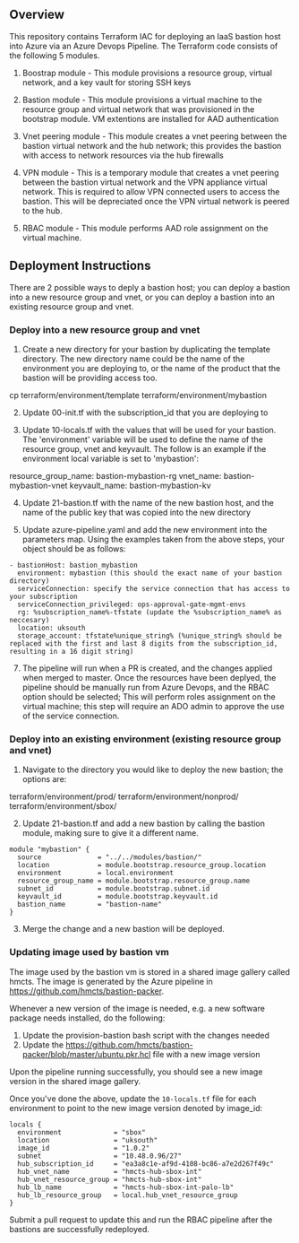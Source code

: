 ## Overview 

This repository contains Terraform IAC for deploying an IaaS bastion host into Azure via an Azure Devops Pipeline.  The Terraform code consists of the following 5 modules.

1) Boostrap module - This module provisions a resource group, virtual network, and a key vault for storing SSH keys
   
2) Bastion module - This module provisions a virtual machine to the resource group and virtual network that was provisioned in the bootstrap module.  VM extentions are installed for AAD authentication

3) Vnet peering module - This module creates a vnet peering between the bastion virtual network and the hub network; this provides the bastion with access to network resources via the hub firewalls

4) VPN module - This is a temporary module that creates a vnet peering between the bastion virtual network and the VPN appliance virtual network.  This is required to allow VPN connected users to access the bastion.  This will be depreciated once the VPN virtual network is peered to the hub.

5) RBAC module - This module performs AAD role assignment on the virtual machine.

## Deployment Instructions

There are 2 possible ways to deply a bastion host; you can deploy a bastion into a new resource group and vnet, or you can deploy a bastion into an existing resource group and vnet.

### Deploy into a new resource group and vnet

1) Create a new directory for your bastion by duplicating the template directory.  The new directory name could be the name of the environment you are deploying to, or the name of the product that the bastion will be providing access too.

cp terraform/environment/template terraform/environment/mybastion

2) Update 00-init.tf with the subscription_id that you are deploying to
  
3) Update 10-locals.tf with the values that will be used for your bastion.  The 'environment' variable will be used to define the name of the resource group, vnet and keyvault.  The follow is an example if the environment local variable is set to 'mybastion':

resource_group_name: bastion-mybastion-rg
vnet_name: bastion-mybastion-vnet
keyvault_name: bastion-mybastion-kv 

4) Update 21-bastion.tf with the name of the new bastion host, and the name of the public key that was copied into the new directory

5) Update azure-pipeline.yaml and add the new environment into the parameters map.  Using the examples taken from the above steps, your object should be as follows:

```
- bastionHost: bastion_mybastion
  environment: mybastion (this should the exact name of your bastion directory)
  serviceConnection: specify the service connection that has access to your subscription
  serviceConnection_privileged: ops-approval-gate-mgmt-envs
  rg: %subscription_name%-tfstate (update the %subscription_name% as neccesary)
  location: uksouth
  storage_account: tfstate%unique_string% (%unique_string% should be replaced with the first and last 8 digits from the subscription_id, resulting in a 16 digit string)
```

7) The pipeline will run when a PR is created, and the changes applied when merged to master.  Once the resources have been deplyed, the pipeline should be manually run from Azure Devops, and the RBAC option should be selected; This will perform roles assignment on the virtual machine;  this step will require an ADO admin to approve the use of the service connection.

### Deploy into an existing environment (existing resource group and vnet)

1) Navigate to the directory you would like to deploy the new bastion; the options are:

terraform/environment/prod/
terraform/environment/nonprod/
terraform/environment/sbox/

2) Update 21-bastion.tf and add a new bastion by calling the bastion module, making sure to give it a different name.

```
module "mybastion" {
  source              = "../../modules/bastion/"
  location            = module.bootstrap.resource_group.location
  environment         = local.environment
  resource_group_name = module.bootstrap.resource_group.name
  subnet_id           = module.bootstrap.subnet.id
  keyvault_id         = module.bootstrap.keyvault.id
  bastion_name        = "bastion-name"
}
```

3) Merge the change and a new bastion will be deployed.

### Updating image used by bastion vm

The image used by the bastion vm is stored in a shared image gallery called hmcts. The image is generated by the Azure pipeline in https://github.com/hmcts/bastion-packer.

Whenever a new version of the image is needed, e.g. a new software package needs installed, do the following:

1. Update the provision-bastion bash script with the changes needed
2. Update the https://github.com/hmcts/bastion-packer/blob/master/ubuntu.pkr.hcl file with a new image version

Upon the pipeline running successfully, you should see a new image version in the shared image gallery.

Once you've done the above, update the `10-locals.tf` file for each environment to point to the new image version denoted by image_id:

```hcl
locals {
  environment             = "sbox"
  location                = "uksouth"
  image_id                = "1.0.2"
  subnet                  = "10.48.0.96/27"
  hub_subscription_id     = "ea3a8c1e-af9d-4108-bc86-a7e2d267f49c"
  hub_vnet_name           = "hmcts-hub-sbox-int"
  hub_vnet_resource_group = "hmcts-hub-sbox-int"
  hub_lb_name             = "hmcts-hub-sbox-int-palo-lb"
  hub_lb_resource_group   = local.hub_vnet_resource_group
}
```

Submit a pull request to update this and run the RBAC pipeline after the bastions are successfully redeployed.